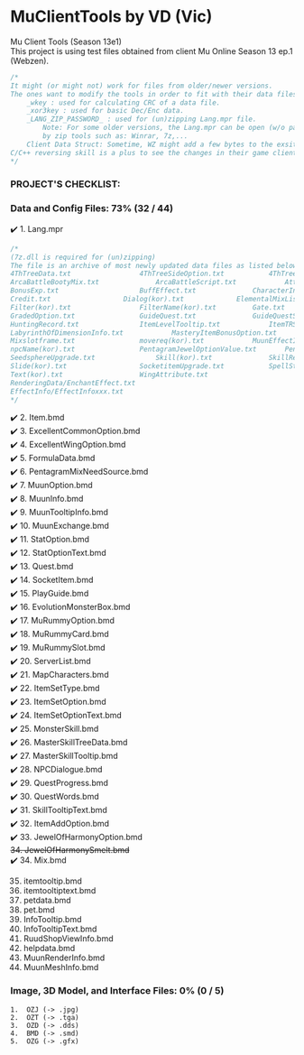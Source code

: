# MuClientTools by VD (Vic)
Mu Client Tools (Season 13e1)  
This project is using test files obtained from client Mu Online Season 13 ep.1 (Webzen).  

```cpp
/*
It might (or might not) work for files from older/newer versions. 
The ones want to modify the tools in order to fit with their data files should check:
	_wkey : used for calculating CRC of a data file.
	_xor3key : used for basic Dec/Enc data.
	_LANG_ZIP_PASSWORD_ : used for (un)zipping Lang.mpr file. 
		Note: For some older versions, the Lang.mpr can be open (w/o password) 
		by zip tools such as: Winrar, 7z,...
	Client Data Struct: Sometime, WZ might add a few bytes to the exsiting. 
C/C++ reversing skill is a plus to see the changes in their game client.
*/
```

### PROJECT'S CHECKLIST:

### Data and Config Files: 73% (32 / 44)  
:heavy_check_mark:	1.	Lang.mpr  
  
```cpp
/*
(7z.dll is required for (un)zipping)
The file is an archive of most newly updated data files as listed below:
4ThTreeData.txt					4ThTreeSideOption.txt			4ThTreeSkillTooltip.txt
ArcaBattleBootyMix.txt				ArcaBattleScript.txt			AttributeVariation.txt
BonusExp.txt					BuffEffect.txt				CharacterInfoSetup.txt
Credit.txt					Dialog(kor).txt				ElementalMixList.txt
Filter(kor).txt					FilterName(kor).txt			Gate.txt
GradedOption.txt				GuideQuest.txt				GuideQuestString(Kor).txt
HuntingRecord.txt				ItemLevelTooltip.txt			ItemTRSData.txt
LabyrinthOfDimensionInfo.txt			MasteryItemBonusOption.txt		MBoxShop(kor).txt
Mixslotframe.txt				movereq(kor).txt			MuunEffectInfo.txt
npcName(kor).txt				PentagramJewelOptionValue.txt		PentagramOption.txt
SeedsphereUpgrade.txt				Skill(kor).txt				SkillRequire.txt
Slide(kor).txt					SocketitemUpgrade.txt			SpellStone.txt
Text(kor).txt					WingAttribute.txt
RenderingData/EnchantEffect.txt
EffectInfo/EffectInfoxxx.txt
*/
```
  
:heavy_check_mark:	2.	Item.bmd  
:heavy_check_mark:	3.	ExcellentCommonOption.bmd  
:heavy_check_mark:	4.	ExcellentWingOption.bmd  
:heavy_check_mark:	5.	FormulaData.bmd  
:heavy_check_mark:	6.	PentagramMixNeedSource.bmd  
:heavy_check_mark:	7.	MuunOption.bmd  
:heavy_check_mark:	8.	MuunInfo.bmd  
:heavy_check_mark:	9.	MuunTooltipInfo.bmd  
:heavy_check_mark:	10.	MuunExchange.bmd  
:heavy_check_mark:	11.	StatOption.bmd  
:heavy_check_mark:	12.	StatOptionText.bmd  
:heavy_check_mark:	13.	Quest.bmd  
:heavy_check_mark:	14.	SocketItem.bmd  
:heavy_check_mark:	15.	PlayGuide.bmd  
:heavy_check_mark:	16.	EvolutionMonsterBox.bmd  
:heavy_check_mark:	17.	MuRummyOption.bmd  
:heavy_check_mark:	18.	MuRummyCard.bmd  
:heavy_check_mark:	19.	MuRummySlot.bmd  
:heavy_check_mark:	20.	ServerList.bmd  
:heavy_check_mark:	21.	MapCharacters.bmd  
:heavy_check_mark:	22.	ItemSetType.bmd  
:heavy_check_mark:	23.	ItemSetOption.bmd  
:heavy_check_mark:	24.	ItemSetOptionText.bmd  
:heavy_check_mark:	25.	MonsterSkill.bmd  
:heavy_check_mark:	26.	MasterSkillTreeData.bmd  
:heavy_check_mark:	27.	MasterSkillTooltip.bmd  
:heavy_check_mark:	28.	NPCDialogue.bmd  
:heavy_check_mark:	29.	QuestProgress.bmd  
:heavy_check_mark:	30.	QuestWords.bmd  
:heavy_check_mark:	31.	SkillTooltipText.bmd  
:heavy_check_mark:	32.	ItemAddOption.bmd  
:heavy_check_mark:	33.	JewelOfHarmonyOption.bmd  
~~34.	JewelOfHarmonySmelt.bmd~~  
:heavy_check_mark:	34.	Mix.bmd  
  
35.	itemtooltip.bmd  
36.	itemtooltiptext.bmd  
37.	petdata.bmd  
38.	pet.bmd  
39.	InfoTooltip.bmd  
40.	InfoTooltipText.bmd  
41.	RuudShopViewInfo.bmd  
42.	helpdata.bmd  
43.	MuunRenderInfo.bmd  
44.	MuunMeshInfo.bmd  

### Image, 3D Model, and Interface Files: 0% (0 / 5)  
	1.	OZJ	(-> .jpg)  
	2.	OZT	(-> .tga)  
	3.	OZD	(-> .dds)  
	4.	BMD	(-> .smd)  
	5.	OZG	(-> .gfx)  

